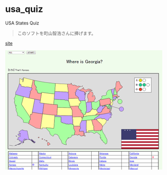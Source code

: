 # usa_quiz
USA States Quiz

> このソフトを町山智浩さんに捧げます。

[site](http://vanya.jp.net/usaquiz/)


![Screenshot](https://github.com/ivan111/usa_quiz/raw/master/usa_quiz.png)

